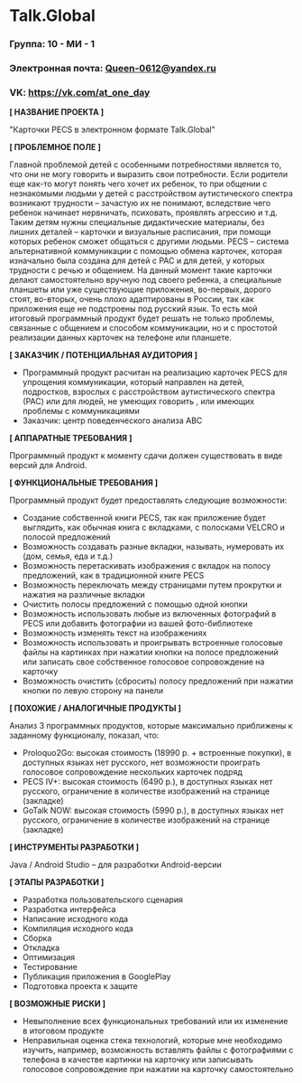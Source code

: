 # Talk.Global

### Группа: 10 - МИ - 1
### Электронная почта: Queen-0612@yandex.ru
### VK: https://vk.com/at_one_day



**[ НАЗВАНИЕ ПРОЕКТА ]** 

"Карточки PECS в электронном формате Talk.Global"

**[ ПРОБЛЕМНОЕ ПОЛЕ ]**

Главной проблемой детей с особенными потребностями является то, что они не могу говорить и выразить свои потребности. Если родители еще как-то могут понять чего хочет их ребенок, то при общении с незнакомыми людьми у детей с расстройством аутистического спектра возникают трудности – зачастую их не понимают, вследствие чего ребенок начинает нервничать, психовать, проявлять агрессию и т.д. Таким детям нужны специальные дидактические материалы, без лишних деталей – карточки и визуальные расписания, при помощи которых ребенок сможет общаться с другими людьми. PECS – система альтернативной коммуникации с помощью обмена карточек, которая изначально была создана для детей с РАС и для детей, у которых трудности с речью и общением. На данный момент такие карточки делают самостоятельно вручную под своего ребенка, а специальные планшеты или уже существующие приложения, во-первых, дорого стоят, во-вторых, очень плохо адаптированы в России, так как приложения еще не подстроены под русский язык. То есть мой итоговый программный продукт будет решать не только проблемы, связанные с общением и способом коммуникации, но и с простотой реализации данных карточек на телефоне или планшете.


**[ ЗАКАЗЧИК / ПОТЕНЦИАЛЬНАЯ АУДИТОРИЯ ]**

* Программный продукт расчитан на реализацию карточек PECS для упрощения коммуникации, который направлен на детей, подростков, взрослых с расстройством аутистического спектра (РАС) или для людей, не умеющих говорить , или имеющих проблемы с коммуникациями
* Заказчик: центр поведенческого анализа ABC

**[ АППАРАТНЫЕ ТРЕБОВАНИЯ ]**

Программный продукт к моменту сдачи должен существовать в виде версий для Android.

**[ ФУНКЦИОНАЛЬНЫЕ ТРЕБОВАНИЯ ]**

Программный продукт будет предоставлять следующие возможности:

* Создание собственной книги PECS, так как приложение будет выглядить, как обычная книга с вкладками, с полосками VELCRO и полосой предложений
* Возможность создавать разные вкладки, называть, нумеровать их (дом, семья, еда и т.д.)
* Возможность перетаскивать изображения с вкладок на полосу предложений, как в традиционной книге PECS
* Возможность переключать между страницами путем прокрутки и нажатия на различные вкладки
* Очистить полосы предложений с помощью одной кнопки
* Возможность использовать любые из включенных фотографий в PECS или добавить фотографии из вашей фото-библиотеке 
* Возможность изменять текст на изображениях
* Возможность использовать и проигрывать встроенные голосовые файлы на картинках при нажатии кнопки на полосе предложений или записать свое собственное голосовое сопровождение на карточку
* Возможность очистить (сбросить) полосу предложений при нажатии кнопки по левую сторону на панели 


**[ ПОХОЖИЕ / АНАЛОГИЧНЫЕ ПРОДУКТЫ ]**

Анализ 3 программных продуктов, которые максимально приближены к заданному функционалу, показал, что:

* Proloquo2Go: высокая стоимость (18990 р. + встроенные покупки), в доступных языках нет русского, нет возможности проиграть голосовое сопровождение нескольких карточек подряд
* PECS IV+: высокая стоимость (6490 р.), в доступных языках нет русского, ограничение в количестве изображений на странице (закладке)
* GoTalk NOW: высокая стоимость (5990 р.), в доступных языках нет русского, ограничение в количестве изображений на странице (закладке) 

**[ ИНСТРУМЕНТЫ РАЗРАБОТКИ ]**

Java / Android Studio – для разработки Android-версии

**[ ЭТАПЫ РАЗРАБОТКИ ]**

* Разработка пользовательского сценария
* Разработка интерфейса
* Написание исходного кода
* Компиляция исходного кода
* Сборка
* Откладка
* Оптимизация
* Тестирование
* Публикация приложения в GooglePlay
* Подготовка проекта к защите

**[ ВОЗМОЖНЫЕ РИСКИ ]**

* Невыполнение всех функциональных требований или их изменение в итоговом продукте
* Неправильная оценка стека технологий, которые мне необходимо изучить, например, возможность вставлять файлы с фотографиями с телефона в качестве картинки на карточку или записывать голосовое сопровождение при нажатии на карточку самостоятельно


